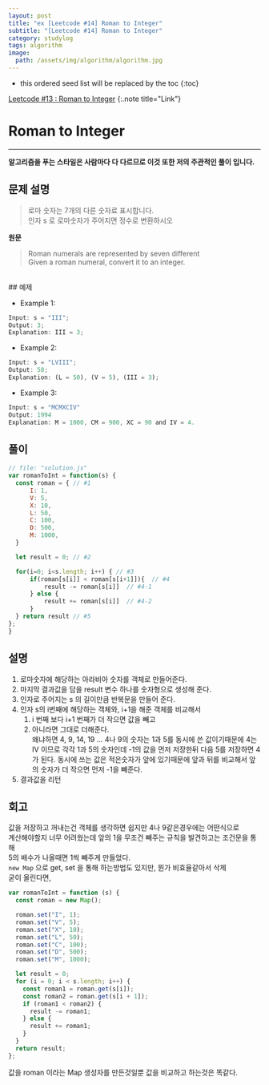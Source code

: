 ```yaml
---
layout: post
title: "ex [Leetcode #14] Roman to Integer"
subtitle: "[Leetcode #14] Roman to Integer"
category: studylog
tags: algorithm
image:
  path: /assets/img/algorithm/algorithm.jpg
---
```


[leetcode #13 : roman to integer]: https://leetcode.com/problems/roman-to-integer/

<!--more-->

- this ordered seed list will be replaced by the toc
  {:toc}

[Leetcode #13 : Roman to Integer]
{:.note title="Link"}

# Roman to Integer

---

**알고리즘을 푸는 스타일은 사람마다 다 다르므로 이것 또한 저의 주관적인 풀이 입니다.**

## 문제 설명

> 로마 숫자는 7개의 다른 숫자료 표시합니다.  
> 인자 s 로 로마숫자가 주어지면 정수로 변환하시오

**원문**

> Roman numerals are represented by seven different  
> Given a roman numeral, convert it to an integer.

<br>  
## 예제

- Example 1:

```js
Input: s = "III";
Output: 3;
Explanation: III = 3;
```

- Example 2:

```js
Input: s = "LVIII";
Output: 58;
Explanation: (L = 50), (V = 5), (III = 3);
```

- Example 3:

```js
Input: s = "MCMXCIV"
Output: 1994
Explanation: M = 1000, CM = 900, XC = 90 and IV = 4.
```

## 풀이

```js
// file: "solution.js"
var romanToInt = function(s) {
  const roman = { // #1
      I: 1,
      V: 5,
      X: 10,
      L: 50,
      C: 100,
      D: 500,
      M: 1000,
  }

  let result = 0; // #2

  for(i=0; i<s.length; i++) { // #3
      if(roman[s[i]] < roman[s[i+1]]){  // #4
          result -= roman[s[i]]  // #4-1
      } else {
          result += roman[s[i]]  // #4-2
      }
  } return result // #5
};
}
```

## 설명

1. 로마숫자에 해당하는 아라비아 숫자를 객체로 만들어준다.
2. 마지막 결과값을 담을 result 변수 하나를 숫자형으로 생성해 준다.
3. 인자로 주어지는 s 의 길이만큼 반복문을 만들어 준다.
4. 인자 s의 i번째에 해당하는 객체와, i+1을 해준 객체를 비교해서
   1. i 번째 보다 i+1 번째가 더 작으면 값을 빼고
   2. 아니라면 그대로 더해준다.  
      왜냐하면 4, 9, 14, 19 ... 4나 9의 숫자는 1과 5를 동시에 쓴 값이기때문에
      4는 IV 이므로 각각 1과 5의 숫자인데 -1의 값을 먼저 저장한뒤 다음 5를 저장하면
      4가 된다. 동시에 쓰는 값은 적은숫자가 앞에 있기때문에 앞과 뒤를 비교해서
      앞의 숫자가 더 작으면 먼저 -1을 빼준다.
5. 결과값을 리턴

## 회고

값을 저장하고 꺼내는건 객체를 생각하면 쉽지만 4나 9같은경우에는 어떤식으로  
계산해야할지 너무 어려웠는데 앞의 1을 무조건 빼주는 규칙을 발견하고는 조건문을 통해  
5의 배수가 나올때면 1씩 빼주게 만들었다.  
`new Map` 으로 get, set 을 통해 하는방법도 있지만, 뭔가 비효율같아서 삭제  
굳이 올린다면,

```js
var romanToInt = function (s) {
  const roman = new Map();

  roman.set("I", 1);
  roman.set("V", 5);
  roman.set("X", 10);
  roman.set("L", 50);
  roman.set("C", 100);
  roman.set("D", 500);
  roman.set("M", 1000);

  let result = 0;
  for (i = 0; i < s.length; i++) {
    const roman1 = roman.get(s[i]);
    const roman2 = roman.get(s[i + 1]);
    if (roman1 < roman2) {
      result -= roman1;
    } else {
      result += roman1;
    }
  }
  return result;
};
```

값을 roman 이라는 Map 생성자를 만든것일뿐 값을 비교하고 하는것은 똑같다.

